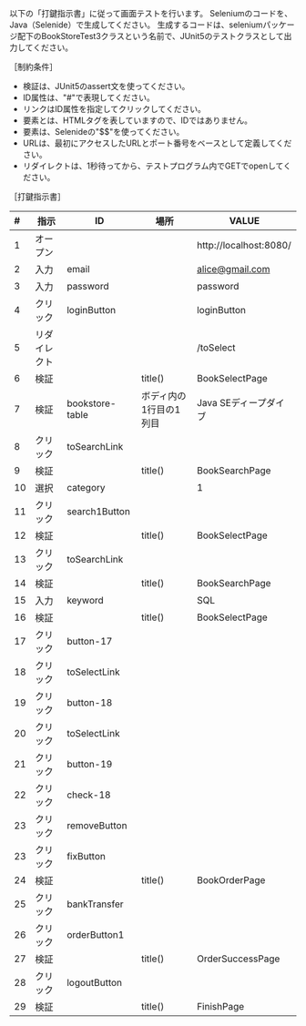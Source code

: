 以下の「打鍵指示書」に従って画面テストを行います。
Seleniumのコードを、Java（Selenide）で生成してください。
生成するコードは、seleniumパッケージ配下のBookStoreTest3クラスという名前で、JUnit5のテストクラスとして出力してください。

［制約条件］

* 検証は、JUnit5のassert文を使ってください。
* ID属性は、"#"で表現してください。
* リンクはID属性を指定してクリックしてください。
* 要素とは、HTMLタグを表していますので、IDではありません。
* 要素は、Selenideの"$$"を使ってください。
* URLは、最初にアクセスしたURLとポート番号をベースとして定義してください。
* リダイレクトは、1秒待ってから、テストプログラム内でGETでopenしてください。

［打鍵指示書］

|#|指示|ID|場所|VALUE|
|:--|--|--|--|--|
|1|オープン|||http://localhost:8080/|
|2|入力|email||alice@gmail.com|
|3|入力|password||password|
|4|クリック|loginButton||loginButton|
|5|リダイレクト|||/toSelect|
|6|検証||title()|BookSelectPage|
|7|検証|bookstore-table|ボディ内の1行目の1列目|Java SEディープダイブ|
|8|クリック|toSearchLink|||
|9|検証||title()|BookSearchPage|
|10|選択|category||1|
|11|クリック|search1Button|||
|12|検証||title()|BookSelectPage|
|13|クリック|toSearchLink|||
|14|検証||title()|BookSearchPage|
|15|入力|keyword||SQL|
|16|検証||title()|BookSelectPage|
|17|クリック|button-17|||
|18|クリック|toSelectLink|||
|19|クリック|button-18|||
|20|クリック|toSelectLink|||
|21|クリック|button-19|||
|22|クリック|check-18|||
|23|クリック|removeButton|||
|23|クリック|fixButton|||
|24|検証||title()|BookOrderPage|
|25|クリック|bankTransfer|||
|26|クリック|orderButton1|||
|27|検証||title()|OrderSuccessPage|
|28|クリック|logoutButton|||
|29|検証||title()|FinishPage|

